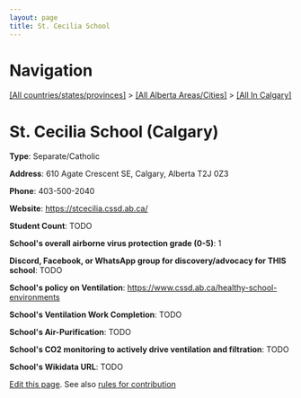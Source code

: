 ```yaml
---
layout: page
title: St. Cecilia School
---
```

# Navigation

[[All countries/states/provinces]](../../..) > [[All Alberta Areas/Cities]](../..) > [[All In Calgary]](..)

# St. Cecilia School (Calgary)

**Type**: Separate/Catholic

**Address**: 610 Agate Crescent SE, Calgary, Alberta T2J 0Z3

**Phone**: 403-500-2040

**Website**: <https://stcecilia.cssd.ab.ca/>

**Student Count**: TODO

**School's overall airborne virus protection grade (0-5)**: 1

**Discord, Facebook, or WhatsApp group for discovery/advocacy for THIS school**: TODO

**School's policy on Ventilation**: <https://www.cssd.ab.ca/healthy-school-environments>

**School's Ventilation Work Completion**: TODO

**School's Air-Purification**: TODO

**School's CO2 monitoring to actively drive ventilation and filtration**: TODO

**School's Wikidata URL**: TODO


[Edit this page](https://github.com/ventilate-schools/AB/edit/main/./Calgary/St._Cecilia_School.md). See also [rules for contribution](../../../contribution-rules/)